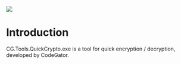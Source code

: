 <img src="~/images/codegator-334x158.png" />

# Introduction

CG.Tools.QuickCrypto.exe is a tool for quick encryption / decryption, developed by CodeGator. 








